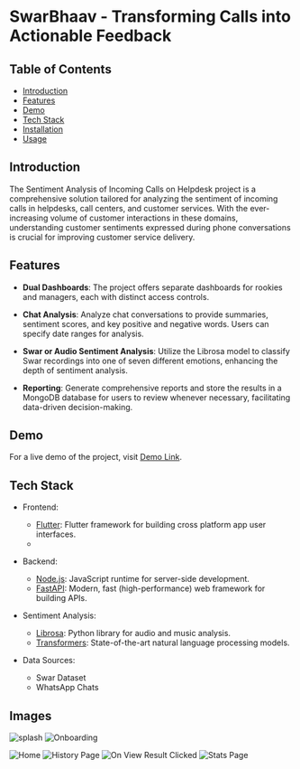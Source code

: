 # SwarBhaav - Transforming Calls into Actionable Feedback

<!-- [![License](https://img.shields.io/badge/license-MIT-blue.svg)](https://github.com/your-username/sentiment-analysis-helpdesk/blob/main/LICENSE) -->

## Table of Contents

-   [Introduction](#introduction)
-   [Features](#features)
-   [Demo](#demo)
-   [Tech Stack](#tech-stack)
-   [Installation](#installation)
-   [Usage](#usage)
<!-- -   [Contributing](#contributing)
-   [License](#license)
-   [Acknowledgments](#acknowledgments) -->

## Introduction

The Sentiment Analysis of Incoming Calls on Helpdesk project is a comprehensive solution tailored for analyzing the sentiment of incoming calls in helpdesks, call centers, and customer services. With the ever-increasing volume of customer interactions in these domains, understanding customer sentiments expressed during phone conversations is crucial for improving customer service delivery.

## Features

-   **Dual Dashboards**: The project offers separate dashboards for rookies and managers, each with distinct access controls.

-   **Chat Analysis**: Analyze chat conversations to provide summaries, sentiment scores, and key positive and negative words. Users can specify date ranges for analysis.

-   **Swar or Audio Sentiment Analysis**: Utilize the Librosa model to classify Swar recordings into one of seven different emotions, enhancing the depth of sentiment analysis.

-   **Reporting**: Generate comprehensive reports and store the results in a MongoDB database for users to review whenever necessary, facilitating data-driven decision-making.

## Demo

For a live demo of the project, visit [Demo Link](https://drive.google.com/file/d/1UhdidsHxhTsVawsX92CxyjXF5imxIaIm/view?usp=sharing).

## Tech Stack

-   Frontend:
    -   [Flutter](https://flutter.dev/): Flutter framework for building cross platform app user interfaces.
    -   
-   Backend:

    -   [Node.js](https://nodejs.org/): JavaScript runtime for server-side development.
    -   [FastAPI](https://fastapi.tiangolo.com/): Modern, fast (high-performance) web framework for building APIs.

-   Sentiment Analysis:

    -   [Librosa](https://librosa.org/): Python library for audio and music analysis.
    -   [Transformers](https://huggingface.co/transformers/): State-of-the-art natural language processing models.

-   Data Sources:
    -   Swar Dataset
    -   WhatsApp Chats

## Images
![splash](https://github.com/prasaddd77/SwarBhaav/assets/99267538/d967bb8b-d9d7-4b69-a676-3e45fa7a132b)
![Onboarding](https://github.com/prasaddd77/SwarBhaav/assets/99267538/1ee773de-be5a-4fc9-ae74-2d79be663b6c)


![Home](https://github.com/prasaddd77/SwarBhaav/assets/99267538/e7fce8b9-08b5-4319-9fcf-722387df249f)
![History Page](https://github.com/prasaddd77/SwarBhaav/assets/99267538/a7466485-7720-4ac3-ac19-f0ef450a19b9)
![On View Result Clicked](https://github.com/prasaddd77/SwarBhaav/assets/99267538/32311c75-46fd-4db5-b429-2b4e2a600427)
![Stats Page](https://github.com/prasaddd77/SwarBhaav/assets/99267538/e49b66c3-e6b9-4f23-a85f-52a4bd5fa217)

<!-- ## Contributing

Contributions are welcome! Please follow our [Contributing Guidelines](CONTRIBUTING.md) to get started. -->
<!--
## License

This project is licensed under the [MIT License](LICENSE). -->
